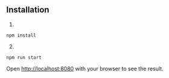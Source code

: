 ## Installation

1.

```
npm install
```

2.

```
npm run start
```

Open [http://localhost:8080](http://localhost:8080) with your browser to see the result.
